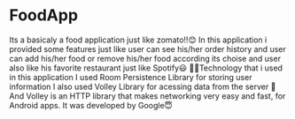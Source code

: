 # FoodApp
 Its a basicaly a food application just like zomato!!😊
 In this application i provided some features just like user can see his/her order history and user can add his/her food or remove his/her food according its choise and user also like his favorite restaurant  just like Spotify😃
 👩‍💻Technology that i used in this application 
I used Room Persistence Library for storing user information
I also used Volley Library for acessing data from the server 🤗 
And Volley is an HTTP library that makes networking very easy and fast, for Android apps. It was developed by Google😇
